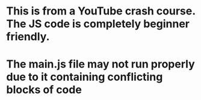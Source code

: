 # This is from a YouTube crash course. The JS code is completely beginner friendly.
# The main.js file may not run properly due to it containing conflicting blocks of code